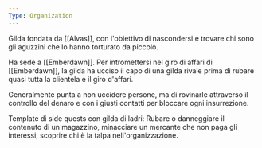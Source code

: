 ```yaml
---
Type: Organization
---
```



Gilda fondata da [[Alvas]], con l'obiettivo di nascondersi e trovare chi sono gli aguzzini che lo hanno torturato da piccolo.

Ha sede a [[Emberdawn]].
Per intromettersi nel giro di affari di [[Emberdawn]], la gilda ha ucciso il capo di una gilda rivale prima di rubare quasi tutta la clientela e il giro d'affari. 

Generalmente punta a non uccidere persone, ma di rovinarle attraverso il controllo del denaro e con i giusti contatti per bloccare ogni insurrezione.

Template di side quests con gilda di ladri:
Rubare o danneggiare il contenuto di un magazzino, minacciare un mercante che non paga gli interessi, scoprire chi è la talpa nell'organizzazione.